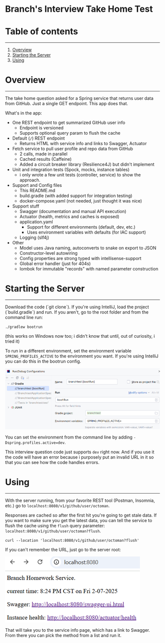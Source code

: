 # Branch's Interview Take Home Test

# Table of contents
<hr>

1. [Overview](#overview)
1. [Starting the Server](#setup)
1. [Using](#using)

<a name="overview"></a>
# Overview
<hr>
The take home question asked for a Spring service that returns user data from GitHub. 
Just a single GET endpoint. This app does that. 

What's in the app:
- One REST endpoint to get summarized GitHub user info
  - Endpoint is versioned
  - Supports optional query param to flush the cache
- Default (`/`) REST endpoint
  - Returns HTML with service info and links to Swagger, Actuator
- Fetch service to pull user profile and repo data from GitHub
  - 2 calls, made in parallel
  - Cached results (Caffeine)
  - Added a circuit breaker library (Resilience4J) but didn't implement
- Unit and integration tests (Spock, mocks, instance tables)
  - i only wrote a few unit tests (controller, service) to show the approach. 
- Support and Config files
  - This README.md
  - build.gradle (with added support for integration testing)
  - docker-compose.yaml (not needed, just thought it was nice)
- Support stuff
  - Swagger (documentation and manual API execution)
  - Actuator (health, metrics and caches is exposed)
  - application.yaml
    - Support for different environments (default, dev, etc.)
    - Uses environment variables with defaults (for IAC support)
  - Logging (slf4j)
- Other
  - Model uses Java naming, autoconverts to snake on export to JSON
  - Constructor-level autowiring
  - Config properties are strong typed with intellisense-support
  - Global error handler (just for 404s)
  - lombok for immutable "records" with named parameter construction


<a name="setup"></a>
# Starting the Server
<hr>
Download the code (`git clone`). 
If you're using IntelliJ, load the project (`build.gradle`) and run.
If you aren't, go to the root folder and from the command line run:

```
./gradlew bootrun
```
(this works on Windows now too; i didn't know that until, out of curiosity, i tried it)

To run in a different environment, set the environment variable 
`SPRING_PROFILES_ACTIVE` to the environment you want. 
If you're using IntelliJ you can do this in the bootrun config.

![set-runtime-environment-intellij.png](set-runtime-environment-intellij.png)

You can set the environment from the command line by adding 
`-Dspring.profiles.active=dev`.

This interview question code just supports `dev` right now. 
And if you use it the code will have an error because i purposely put 
an invalid URL in it so that you can see how the code handles errors. 


<a name="using"></a>
# Using
<hr>

With the server running, from your favorite REST tool (Postman, Insomnia, etc.) go to 
`localhost:8080/v1/github/user/octoman`. 

Responses are cached so after the first hit you're going to get stale data. 
If you want to make sure you get the latest data, you can tell the service to flush the cache
using the `flush` query parameter: `localhost:8080/v1/github/user/octoman?flush`.

```
curl --location 'localhost:8080/v1/github/user/octoman?flush'
```

If you can't remember the URL, just go to the server root:

![The default page returned by the service.](default_page.png)

That will take you to the service info page, which has a link to Swagger. 
From there you can pick the method from a list and run it.





